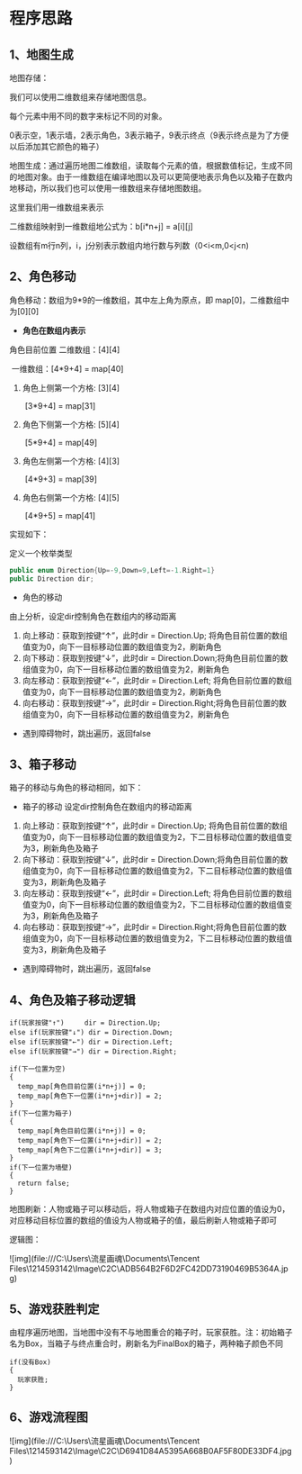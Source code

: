 # 程序思路

## 1、地图生成

地图存储：

我们可以使用二维数组来存储地图信息。

每个元素中用不同的数字来标记不同的对象。

0表示空，1表示墙，2表示角色，3表示箱子，9表示终点（9表示终点是为了方便以后添加其它颜色的箱子）



地图生成：通过遍历地图二维数组，读取每个元素的值，根据数值标记，生成不同的地图对象。由于一维数组在编译地图以及可以更简便地表示角色以及箱子在数内地移动，所以我们也可以使用一维数组来存储地图数组。

这里我们用一维数组来表示

二维数组映射到一维数组地公式为：b[i*n+j] = a[i]\[j]

设数组有m行n列，i，j分别表示数组内地行数与列数（0<i<m,0<j<n)



## 2、角色移动

角色移动：数组为9*9的一维数组，其中左上角为原点，即 map[0]，二维数组中为[0]\[0]



- **角色在数组内表示**

角色目前位置 二维数组：[4]\[4]

​			一维数组：[4*9+4] = map[40]

1. 角色上侧第一个方格:	 [3]\[4]

   ​			   		 [3*9+4] = map[31]

2. 角色下侧第一个方格:	 [5]\[4]

   ​			   		 [5*9+4] = map[49]

3. 角色左侧第一个方格:	 [4]\[3]

   ​			   		 [4*9+3] = map[39]

4. 角色右侧第一个方格:	 [4]\[5]

   ​			   		 [4*9+5] = map[41]

实现如下：

定义一个枚举类型

```C#
public enum Direction{Up=-9,Down=9,Left=-1.Right=1}
public Direction dir;
```



- 角色的移动

由上分析，设定dir控制角色在数组内的移动距离

1. 向上移动：获取到按键“↑”，此时dir = Direction.Up;	     将角色目前位置的数组值变为0，向下一目标移动位置的数组值变为2，刷新角色
2. 向下移动：获取到按键“↓”，此时dir = Direction.Down;将角色目前位置的数组值变为0，向下一目标移动位置的数组值变为2，刷新角色
3. 向左移动：获取到按键“←”，此时dir = Direction.Left;  将角色目前位置的数组值变为0，向下一目标移动位置的数组值变为2，刷新角色
4. 向右移动：获取到按键“→”，此时dir = Direction.Right;将角色目前位置的数组值变为0，向下一目标移动位置的数组值变为2，刷新角色

- 遇到障碍物时，跳出遍历，返回false



## 3、箱子移动

箱子的移动与角色的移动相同，如下：

- 箱子的移动 设定dir控制角色在数组内的移动距离

1. 向上移动：获取到按键“↑”，此时dir = Direction.Up;	     将角色目前位置的数组值变为0，向下一目标移动位置的数组值变为2，下二目标移动位置的数组值变为3，刷新角色及箱子
2. 向下移动：获取到按键“↓”，此时dir = Direction.Down;将角色目前位置的数组值变为0，向下一目标移动位置的数组值变为2，下二目标移动位置的数组值变为3，刷新角色及箱子
3. 向左移动：获取到按键“←”，此时dir = Direction.Left;  将角色目前位置的数组值变为0，向下一目标移动位置的数组值变为2，下二目标移动位置的数组值变为3，刷新角色及箱子
4. 向右移动：获取到按键“→”，此时dir = Direction.Right;将角色目前位置的数组值变为0，向下一目标移动位置的数组值变为2，下二目标移动位置的数组值变为3，刷新角色及箱子

- 遇到障碍物时，跳出遍历，返回false

## 4、角色及箱子移动逻辑

```伪代码
if(玩家按键"↑")		dir = Direction.Up;
else if(玩家按键"↓") dir = Direction.Down;
else if(玩家按键"←") dir = Direction.Left;
else if(玩家按键"→") dir = Direction.Right;

if(下一位置为空)
{
  temp_map[角色目前位置(i*n+j)] = 0;
  temp_map[角色下一位置(i*n+j+dir)] = 2;
}
if(下一位置为箱子)
{
  temp_map[角色目前位置(i*n+j)] = 0;
  temp_map[角色下一位置(i*n+j+dir)] = 2;
  temp_map[角色下二位置(i*n+j+dir)] = 3;
}
if(下一位置为墙壁)
{
  return false;
}
```

地图刷新：人物或箱子可以移动后，将人物或箱子在数组内对应位置的值设为0，对应移动目标位置的数组的值设为人物或箱子的值，最后刷新人物或箱子即可



逻辑图：

![img](file:///C:\Users\流星画魂\Documents\Tencent Files\1214593142\Image\C2C\ADB564B2F6D2FC42DD73190469B5364A.jpg)



## 5、游戏获胜判定

由程序遍历地图，当地图中没有不与地图重合的箱子时，玩家获胜。注：初始箱子名为Box，当箱子与终点重合时，刷新名为FinalBox的箱子，两种箱子颜色不同

``` 伪代码
if(没有Box)
{
  玩家获胜;
}
```

## 6、游戏流程图

![img](file:///C:\Users\流星画魂\Documents\Tencent Files\1214593142\Image\C2C\D6941D84A5395A668B0AF5F80DE33DF4.jpg)